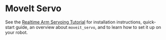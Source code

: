 # MoveIt Servo

See the [Realtime Arm Servoing Tutorial](https://moveit.picknik.ai/main/doc/examples/realtime_servo/realtime_servo_tutorial.html) for installation instructions, quick-start guide, an overview about `moveit_servo`, and to learn how to set it up on your robot.

